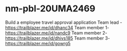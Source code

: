 # nm-pbl-20UMA2469
Build a employee travel approval application 
Team lead -https://trailblazer.me/id/dhanc34
Team member 1-https://trailblazer.me/id/nandc9
Team member 2-https://trailblazer.me/id/dhivs185
Team member 3-https://trailblazer.me/id/gowrg5
